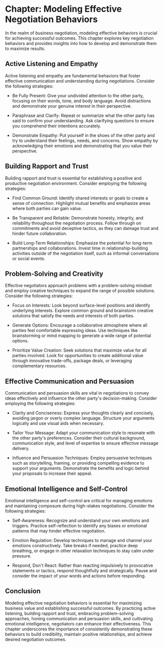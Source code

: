 Chapter: Modeling Effective Negotiation Behaviors
=================================================

In the realm of business negotiation, modeling effective behaviors is crucial for achieving successful outcomes. This chapter explores key negotiation behaviors and provides insights into how to develop and demonstrate them to maximize results.

Active Listening and Empathy
----------------------------

Active listening and empathy are fundamental behaviors that foster effective communication and understanding during negotiations. Consider the following strategies:

* Be Fully Present: Give your undivided attention to the other party, focusing on their words, tone, and body language. Avoid distractions and demonstrate your genuine interest in their perspective.

* Paraphrase and Clarify: Repeat or summarize what the other party has said to confirm your understanding. Ask clarifying questions to ensure you comprehend their intentions accurately.

* Demonstrate Empathy: Put yourself in the shoes of the other party and try to understand their feelings, needs, and concerns. Show empathy by acknowledging their emotions and demonstrating that you value their perspective.

Building Rapport and Trust
--------------------------

Building rapport and trust is essential for establishing a positive and productive negotiation environment. Consider employing the following strategies:

* Find Common Ground: Identify shared interests or goals to create a sense of connection. Highlight mutual benefits and emphasize areas where both parties can gain value.

* Be Transparent and Reliable: Demonstrate honesty, integrity, and reliability throughout the negotiation process. Follow through on commitments and avoid deceptive tactics, as they can damage trust and hinder future collaboration.

* Build Long-Term Relationships: Emphasize the potential for long-term partnerships and collaborations. Invest time in relationship-building activities outside of the negotiation itself, such as informal conversations or social events.

Problem-Solving and Creativity
------------------------------

Effective negotiators approach problems with a problem-solving mindset and employ creative techniques to expand the range of possible solutions. Consider the following strategies:

* Focus on Interests: Look beyond surface-level positions and identify underlying interests. Explore common ground and brainstorm creative solutions that satisfy the needs and interests of both parties.

* Generate Options: Encourage a collaborative atmosphere where all parties feel comfortable expressing ideas. Use techniques like brainstorming or mind mapping to generate a wide range of potential options.

* Prioritize Value Creation: Seek solutions that maximize value for all parties involved. Look for opportunities to create additional value through innovative trade-offs, package deals, or leveraging complementary resources.

Effective Communication and Persuasion
--------------------------------------

Communication and persuasion skills are vital in negotiations to convey ideas effectively and influence the other party's decision-making. Consider employing the following strategies:

* Clarity and Conciseness: Express your thoughts clearly and concisely, avoiding jargon or overly complex language. Structure your arguments logically and use visual aids when necessary.

* Tailor Your Message: Adapt your communication style to resonate with the other party's preferences. Consider their cultural background, communication style, and level of expertise to ensure effective message delivery.

* Influence and Persuasion Techniques: Employ persuasive techniques such as storytelling, framing, or providing compelling evidence to support your arguments. Demonstrate the benefits and logic behind your proposals to increase their appeal.

Emotional Intelligence and Self-Control
---------------------------------------

Emotional intelligence and self-control are critical for managing emotions and maintaining composure during high-stakes negotiations. Consider the following strategies:

* Self-Awareness: Recognize and understand your own emotions and triggers. Practice self-reflection to identify any biases or emotional patterns that may hinder effective negotiation.

* Emotion Regulation: Develop techniques to manage and channel your emotions constructively. Take breaks if needed, practice deep breathing, or engage in other relaxation techniques to stay calm under pressure.

* Respond, Don't React: Rather than reacting impulsively to provocative statements or tactics, respond thoughtfully and strategically. Pause and consider the impact of your words and actions before responding.

Conclusion
----------

Modeling effective negotiation behaviors is essential for maximizing business value and establishing successful outcomes. By practicing active listening, building rapport and trust, embracing problem-solving approaches, honing communication and persuasion skills, and cultivating emotional intelligence, negotiators can enhance their effectiveness. This chapter underscores the importance of consistently demonstrating these behaviors to build credibility, maintain positive relationships, and achieve desired negotiation outcomes.
